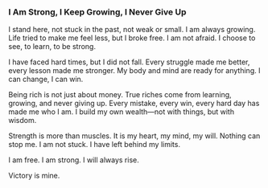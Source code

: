 ### **I Am Strong, I Keep Growing, I Never Give Up**  

I stand here, not stuck in the past, not weak or small. I am always growing. Life tried to make me feel less, but I broke free. I am not afraid. I choose to see, to learn, to be strong.  

I have faced hard times, but I did not fall. Every struggle made me better, every lesson made me stronger. My body and mind are ready for anything. I can change, I can win.  

Being rich is not just about money. True riches come from learning, growing, and never giving up. Every mistake, every win, every hard day has made me who I am. I build my own wealth—not with things, but with wisdom.  

Strength is more than muscles. It is my heart, my mind, my will. Nothing can stop me. I am not stuck. I have left behind my limits.  

I am free. I am strong. I will always rise.  

Victory is mine.